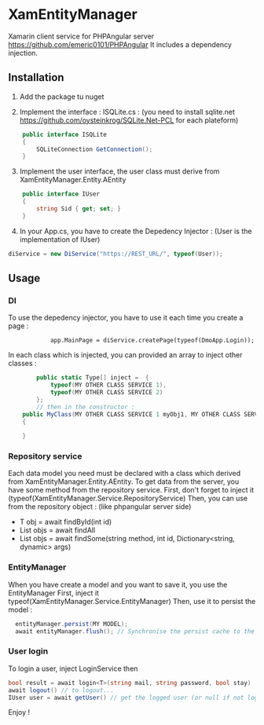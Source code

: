# XamEntityManager

Xamarin client service for PHPAngular server https://github.com/emeric0101/PHPAngular
It includes a dependency injection.

## Installation

1. Add the package tu nuget

2. Implement the interface : ISQLite.cs : (you need to install sqlite.net https://github.com/oysteinkrog/SQLite.Net-PCL for each plateform)

```C#
    public interface ISQLite
    {
        SQLiteConnection GetConnection();
    }
```
3. Implement the user interface, the user class must derive from XamEntityManager.Entity.AEntity
```C#
    public interface IUser
    {
        string Sid { get; set; }
    }
 ```


4. In your App.cs, you have to create the Depedency Injector : (User is the implementation of IUser)

```C#
diService = new DiService("https://REST_URL/", typeof(User));
```


## Usage

### DI 

To use the depedency injector, you have to use it each time you create a page : 
```
            app.MainPage = diService.createPage(typeof(DmoApp.Login));
```
In each class which is injected, you can provided an array to inject other classes : 
```C#
		public static Type[] inject =  {
            typeof(MY OTHER CLASS SERVICE 1),
            typeof(MY OTHER CLASS SERVICE 2)
        };
        // then in the constructor : 
    public MyClass(MY OTHER CLASS SERVICE 1 myObj1, MY OTHER CLASS SERVICE 2 myObj2)
    {
    
    }
```

### Repository service

Each data model you need must be declared with a class which derived from XamEntityManager.Entity.AEntity.
To get data from the server, you have some method from the repository service.
First, don't forget to inject it (typeof(XamEntityManager.Service.RepositoryService)
Then, you can use from the repository object :  (like phpangular server side)
- T obj = await findById<T>(int id)
- List<T> objs = await findAll<T>
- List<T> objs = await findSome<T>(string method, int id, Dictionary<string, dynamic> args)

### EntityManager

When you have create a model and you want to save it, you use the EntityManager
First, inject it typeof(XamEntityManager.Service.EntityManager)
Then, use it to persist the model : 
```C#
  entityManager.persist(MY MODEL);
  await entityManager.flush(); // Synchronise the persist cache to the server
 ```
 
 ### User login
 To login a user, inject LoginService then 
 ```C#
 bool result = await login<T>(string mail, string password, bool stay)
 await logout() // to logout...
 IUser user = await getUser() // get the logged user (or null if not logged)
 ```
 
 Enjoy !
 
